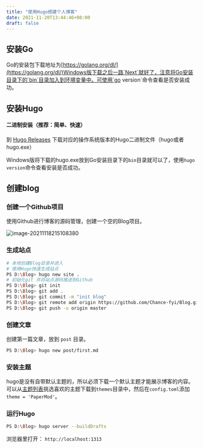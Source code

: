 ```yaml
---
title: "使用Hugo搭建个人博客"
date: 2021-11-20T13:44:46+08:00
draft: false
---
```


## 安装Go

Go的安装包下载地址为[https://golang.org/dl/](https://golang.org/dl/)Windows版下载之后一路`Next`就好了，注意将Go安装目录下的`bin`目录加入到环境变量中。可使用`go version`命令查看是否安装成功。

## 安装Hugo

#### 二进制安装（推荐：简单、快速）

到 [Hugo Releases](https://github.com/spf13/hugo/releases) 下载对应的操作系统版本的Hugo二进制文件（hugo或者hugo.exe）

Windows版将下载的hugo.exe放到Go安装目录下的`bin`目录就可以了，使用`hugo version`命令查看安装是否成功。

## 创建blog

### 创建一个Github项目

使用Github进行博客的源码管理，创建一个空的Blog项目。

![image-20211118215108380](http://r34c5ua3p.hn-bkt.clouddn.com/image-20211118215108380.png)

### 生成站点

```bash
# 本地创建Blog目录并进入
# 使用Hugo快速生成站点
PS D:\Blog> hugo new site .
# 初始化git 并将站点源码推送到Github
PS D:\Blog> git init
PS D:\Blog> git add .
PS D:\Blog> git commit -m "init blog" 
PS D:\Blog> git remote add origin https://github.com/Chance-fyi/Blog.git
PS D:\Blog> git push -u origin master
```

### 创建文章

创建第一篇文章，放到 `post` 目录。

```bash
PS D:\Blog> hugo new post/first.md
```

### 安装主题

hugo是没有自带默认主题的，所以必须下载一个默认主题才能展示博客的内容。可以从[主题列表](https://themes.gohugo.io/)挑选喜欢的主题下载到`themes`目录中，然后在`config.toml`添加`theme = 'PaperMod'`。

### 运行Hugo

```bash
PS D:\Blog> hugo server --buildDrafts
```

浏览器里打开： `http://localhost:1313`

